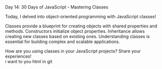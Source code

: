 Day 14: 30 Days of JavaScript - Mastering Classes

Today, I delved into object-oriented programming with JavaScript classes!

Classes provide a blueprint for creating objects with shared properties and methods.
Constructors initialize object properties.
Inheritance allows creating new classes based on existing ones.
Understanding classes is essential for building complex and scalable applications.


How are you using classes in your JavaScript projects? Share your experiences!
<br> i want to you html in git

